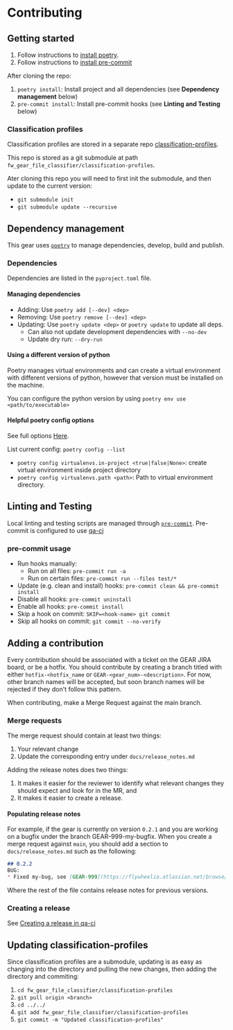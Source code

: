 # Contributing

## Getting started

1. Follow instructions to
[install poetry](https://python-poetry.org/docs/#installation).
2. Follow instructions to
[install pre-commit](https://pre-commit.com/#install)

After cloning the repo:

1. `poetry install`: Install project and all dependencies
(see __Dependency management__ below)
2. `pre-commit install`: Install pre-commit hooks
(see __Linting and Testing__ below)

### Classification profiles

Classification profiles are stored in a separate repo
[classification-profiles](https://gitlab.com/flywheel-io/public/classification-profiles).

This repo is stored as a git submodule at path
`fw_gear_file_classifier/classification-profiles`.

Ater cloning this repo you will need to first init the submodule, and then
update to the current version:

* `git submodule init`
* `git submodule update --recursive`

## Dependency management

This gear uses [`poetry`](https://python-poetry.org/) to manage dependencies,
develop, build and publish.

### Dependencies

Dependencies are listed in the `pyproject.toml` file.

#### Managing dependencies

* Adding: Use `poetry add [--dev] <dep>`
* Removing: Use `poetry remove [--dev] <dep>`
* Updating: Use `poetry update <dep>` or `poetry update` to update all deps.
  * Can also not update development dependencies with `--no-dev`
  * Update dry run: `--dry-run`

#### Using a different version of python

Poetry manages virtual environments and can create a virtual environment with
different versions of python, however that version must be installed on the
machine.  

You can configure the python version by using
`poetry env use <path/to/executable>`

#### Helpful poetry config options

See full options
[Here](https://python-poetry.org/docs/configuration/#available-settings).

List current config: `poetry config --list`

* `poetry config virtualenvs.in-project <true|false|None>`: create virtual
environment inside project directory
* `poetry config virtualenvs.path <path>`: Path to virtual environment
directory.

## Linting and Testing

Local linting and testing scripts are managed through
[`pre-commit`](https://pre-commit.com/).  Pre-commit is configured to use
[qa-ci](https://gitlab.com/flywheel-io/tools/etc/qa-ci)

### pre-commit usage

* Run hooks manually:
  * Run on all files: `pre-commit run -a`
  * Run on certain files: `pre-commit run --files test/*`
* Update (e.g. clean and install) hooks:
`pre-commit clean && pre-commit install`
* Disable all hooks: `pre-commit uninstall`
* Enable all hooks: `pre-commit install`
* Skip a hook on commit: `SKIP=<hook-name> git commit`
* Skip all hooks on commit: `git commit --no-verify`

## Adding a contribution

Every contribution should be associated with a ticket on the GEAR JIRA board,
or be a hotfix.  You should contribute by creating a branch titled with
either `hotfix-<hotfix_name` or `GEAR-<gear_num>-<description>`.  For now,
other branch names will be accepted, but soon branch names will be rejected if
they don't follow this pattern.

When contributing, make a Merge Request against the main branch.

### Merge requests

The merge request should contain at least two things:

1. Your relevant change
2. Update the corresponding entry under `docs/release_notes.md`

Adding the release notes does two things:

1. It makes it easier for the reviewer to identify what relevant changes they
should expect and look for in the MR, and
2. It makes it easier to create a release.

#### Populating release notes

For example, if the gear is currently on version `0.2.1` and you are working on a
bugfix under the branch GEAR-999-my-bugfix.  When you create a merge request
against `main`, you should add a section to `docs/release_notes.md` such as the
following:

```markdown
## 0.2.2
BUG:
* Fixed my-bug, see [GEAR-999](https://flywheelio.atlassian.net/browse/GEAR-999)

```

Where the rest of the file contains release notes for previous versions.

### Creating a release

See
[Creating a release in qa-ci](https://gitlab.com/flywheel-io/tools/etc/qa-ci#creating-a-release)

## Updating classification-profiles

Since classification profiles are a submodule, updating is as easy as
changing into the directory and pulling the new changes, then adding
the directory and commiting:

1. `cd fw_gear_file_classifier/classification-profiles`
2. `git pull origin <branch>`
3. `cd ../../`
4. `git add fw_gear_file_classifier/classification-profiles`
5. `git commit -m "Updated classification-profiles"`

